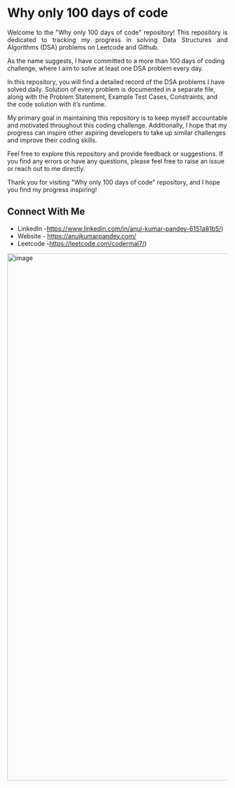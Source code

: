 
# Why only 100 days of code

<p style="text-align: justify;">Welcome to the "Why only 100 days of code" repository!
This repository is dedicated to tracking my progress in solving Data Structures and Algorithms (DSA) problems on Leetcode and Github. 

As the name suggests, I have committed to a more than 100 days of coding challenge, where I aim to solve at least one DSA problem every day.

In this repository, you will find a detailed record of the DSA problems I have solved daily. Solution of every problem is documented in a separate file, along with the Problem Statement, Example Test Cases, Constraints, and the code solution with it’s runtime.

My primary goal in maintaining this repository is to keep myself accountable and motivated throughout this coding challenge. Additionally, I hope that my progress can inspire other aspiring developers to take up similar challenges and improve their coding skills.

Feel free to explore this repository and provide feedback or suggestions. If you find any errors or have any questions, please feel free to raise an issue or reach out to me directly.

Thank you for visiting "Why only 100 days of code" repository, and I hope you find my progress inspiring!</p>

## Connect With Me

- LinkedIn -https://www.linkedin.com/in/anuj-kumar-pandey-6151a81b5/)
- Website - https://anujkumarpandey.com/
- Leetcode -https://leetcode.com/codermal7/)


<!-- <img width="100%" alt="image" src="https://user-images.githubusercontent.com/83698322/228757799-c64d0d02-3ac8-4538-9dfd-0ffe381c6097.png"> -->
<!--  <img width="100%" alt="image" src="https://user-images.githubusercontent.com/83698322/230729812-ddf356f0-e584-484c-8ab5-811a96258a3e.png"> -->

<img width="1203" alt="image" src="https://github.com/codermal7/Why-only-100-days-of-code-/assets/83698322/bdd34b0b-cd74-404f-a8ec-dd6fd0682f2b">

